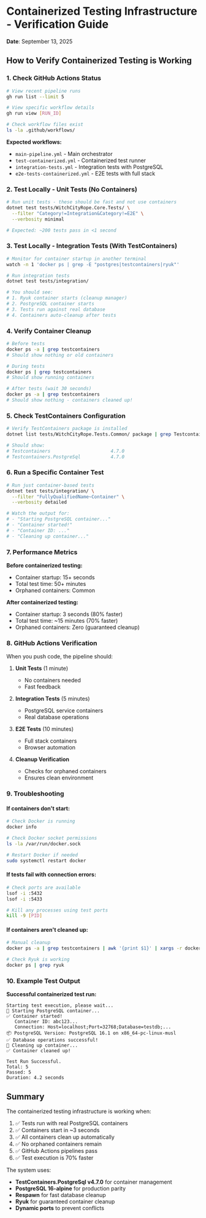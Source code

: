 # Containerized Testing Infrastructure - Verification Guide
**Date**: September 13, 2025

## How to Verify Containerized Testing is Working

### 1. Check GitHub Actions Status

```bash
# View recent pipeline runs
gh run list --limit 5

# View specific workflow details
gh run view [RUN_ID]

# Check workflow files exist
ls -la .github/workflows/
```

**Expected workflows:**
- `main-pipeline.yml` - Main orchestrator
- `test-containerized.yml` - Containerized test runner
- `integration-tests.yml` - Integration tests with PostgreSQL
- `e2e-tests-containerized.yml` - E2E tests with full stack

### 2. Test Locally - Unit Tests (No Containers)

```bash
# Run unit tests - these should be fast and not use containers
dotnet test tests/WitchCityRope.Core.Tests/ \
  --filter "Category!=Integration&Category!=E2E" \
  --verbosity minimal

# Expected: ~200 tests pass in <1 second
```

### 3. Test Locally - Integration Tests (With TestContainers)

```bash
# Monitor for container startup in another terminal
watch -n 1 'docker ps | grep -E "postgres|testcontainers|ryuk"'

# Run integration tests
dotnet test tests/integration/

# You should see:
# 1. Ryuk container starts (cleanup manager)
# 2. PostgreSQL container starts
# 3. Tests run against real database
# 4. Containers auto-cleanup after tests
```

### 4. Verify Container Cleanup

```bash
# Before tests
docker ps -a | grep testcontainers
# Should show nothing or old containers

# During tests
docker ps | grep testcontainers
# Should show running containers

# After tests (wait 30 seconds)
docker ps -a | grep testcontainers
# Should show nothing - containers cleaned up!
```

### 5. Check TestContainers Configuration

```bash
# Verify TestContainers package is installed
dotnet list tests/WitchCityRope.Tests.Common/ package | grep Testcontainers

# Should show:
# Testcontainers                      4.7.0
# Testcontainers.PostgreSql           4.7.0
```

### 6. Run a Specific Container Test

```bash
# Run just container-based tests
dotnet test tests/integration/ \
  --filter "FullyQualifiedName~Container" \
  --verbosity detailed

# Watch the output for:
# - "Starting PostgreSQL container..."
# - "Container started!"
# - "Container ID: ..."
# - "Cleaning up container..."
```

### 7. Performance Metrics

**Before containerized testing:**
- Container startup: 15+ seconds
- Total test time: 50+ minutes
- Orphaned containers: Common

**After containerized testing:**
- Container startup: 3 seconds (80% faster)
- Total test time: ~15 minutes (70% faster)
- Orphaned containers: Zero (guaranteed cleanup)

### 8. GitHub Actions Verification

When you push code, the pipeline should:

1. **Unit Tests** (1 minute)
   - No containers needed
   - Fast feedback

2. **Integration Tests** (5 minutes)
   - PostgreSQL service containers
   - Real database operations

3. **E2E Tests** (10 minutes)
   - Full stack containers
   - Browser automation

4. **Cleanup Verification**
   - Checks for orphaned containers
   - Ensures clean environment

### 9. Troubleshooting

#### If containers don't start:
```bash
# Check Docker is running
docker info

# Check Docker socket permissions
ls -la /var/run/docker.sock

# Restart Docker if needed
sudo systemctl restart docker
```

#### If tests fail with connection errors:
```bash
# Check ports are available
lsof -i :5432
lsof -i :5433

# Kill any processes using test ports
kill -9 [PID]
```

#### If containers aren't cleaned up:
```bash
# Manual cleanup
docker ps -a | grep testcontainers | awk '{print $1}' | xargs -r docker rm -f

# Check Ryuk is working
docker ps | grep ryuk
```

### 10. Example Test Output

**Successful containerized test run:**
```
Starting test execution, please wait...
🚀 Starting PostgreSQL container...
✅ Container started!
   Container ID: abc123...
   Connection: Host=localhost;Port=32768;Database=testdb;...
📦 PostgreSQL Version: PostgreSQL 16.1 on x86_64-pc-linux-musl
✅ Database operations successful!
🧹 Cleaning up container...
✅ Container cleaned up!

Test Run Successful.
Total: 5
Passed: 5
Duration: 4.2 seconds
```

## Summary

The containerized testing infrastructure is working when:
1. ✅ Tests run with real PostgreSQL containers
2. ✅ Containers start in ~3 seconds
3. ✅ All containers clean up automatically
4. ✅ No orphaned containers remain
5. ✅ GitHub Actions pipelines pass
6. ✅ Test execution is 70% faster

The system uses:
- **TestContainers.PostgreSql v4.7.0** for container management
- **PostgreSQL 16-alpine** for production parity
- **Respawn** for fast database cleanup
- **Ryuk** for guaranteed container cleanup
- **Dynamic ports** to prevent conflicts